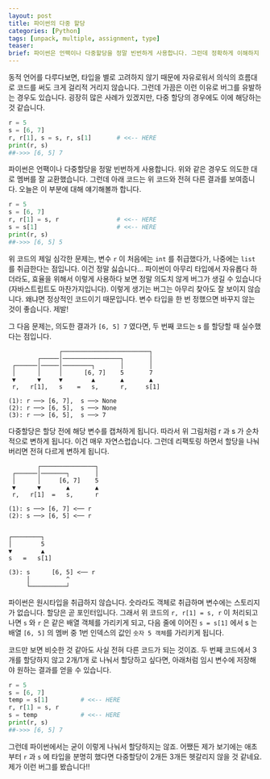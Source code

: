 ```yaml
---
layout: post
title: 파이썬의 다중 할당
categories: [Python]
tags: [unpack, multiple, assignment, type]
teaser:
brief: 파이썬은 언팩이나 다중할당을 정말 빈번하게 사용합니다. 그런데 정확하게 이해하지 않고 사용하면 의도치 않은 결과가 나올 수 있습니다. 이번에는 타입 혼용과 다중할당 시 실수하게 되는 사례를 살펴보겠습니다.
---
```


동적 언어를 다루다보면, 타입을 별로 고려하지 않기 때문에 자유로워서 의식의 흐름대로 코드를 써도 크게 걸리적 거리지 않습니다. 그런데 가끔은 이런 이유로 버그를 유발하는 경우도 있습니다. 굉장히 많은 사례가 있겠지만, 다중 할당의 경우에도 이에 해당하는 것 같습니다.

```python
r = 5
s = [6, 7]
r, r[1], s = s, r, s[1]       # <<-- HERE
print(r, s)
##->>> [6, 5] 7
```

파이썬은 언팩이나 다중할당을 정말 빈번하게 사용합니다. 위와 같은 경우도 의도한 대로 멤버를 잘 교환했습니다. 그런데 아래 코드는 위 코드와 전혀 다른 결과를 보여줍니다. 오늘은 이 부분에 대해 얘기해볼까 합니다.

```python
r = 5
s = [6, 7]
r, r[1] = s, r                # <<-- HERE
s = s[1]                      # <<-- HERE
print(r, s)
##->>> [6, 5] 5
```

위 코드의 제일 심각한 문제는, 변수 `r` 이 처음에는 `int` 를 취급했다가, 나중에는 `list` 를 취급한다는 점입니다. 이건 정말 싫습니다... 파이썬이 아무리 타입에서 자유롭다 하더라도, 효율을 위해서 이렇게 사용하다 보면 정말 의도치 않게 버그가 생길 수 있습니다(자바스트립트도 마찬가지입니다). 이렇게 생기는 버그는 아무리 찾아도 잘 보이지 않습니다. 왜냐면 정상적인 코드이기 때문입니다. 변수 타입을 한 번 정했으면 바꾸지 않는 것이 좋습니다. 제발!

그 다음 문제는, 의도한 결과가 `[6, 5] 7` 였다면, 두 번째 코드는 s 를 할당할 때 실수했다는 점입니다.

```
              ┌────────────────────────┐
        ┌─────│────────────────┐       │
 ┌──────│─────│────────┐       │       │
 │      │     │      [6, 7]    5       7
 ▼      ▼     ▼        ▲       ▲       ▲
 r,   r[1],   s    =   s,      r,     s[1]

(1): r ──> [6, 7],  s ──> None
(2): r ──> [6, 5],  s ──> None
(3): r ──> [6, 5],  s ──> 7
```

다중할당은 할당 전에 해당 변수를 캡쳐하게 됩니다. 따라서 위 그림처럼 r 과 s 가 순차적으로 변하게 됩니다. 이건 매우 자연스럽습니다. 그런데 리팩토링 하면서 할당을 나눠버리면 전혀 다르게 변하게 됩니다.

```
        ┌───────────────┐
 ┌──────│───────┐       │
 │      │     [6, 7]    5
 ▼      ▼       ▲       ▲
 r,   r[1]  =   s,      r

(1): s ──> [6, 7] <── r
(2): s ──> [6, 5] <── r


┌────────┐
│        5
▼        ▲
s   =   s[1]

(3): s      [6, 5] <── r
     │          ^
     └──────────┘
```

파이썬은 원시타입을 취급하지 않습니다. 숫라라도 객체로 취급하며 변수에는 스토리지가 없습니다. 할당은 곧 포인터입니다. 그래서 위 코드의 `r, r[1] = s, r` 이 처리되고 나면 `s` 와 `r` 은 같은 배열 객체를 가리키게 되고, 다음 줄에 이어진 `s = s[1]` 에서 s 는 배열 `[6, 5]` 의 멤버 중 1번 인덱스의 값인 `숫자 5 객체`를 가리키게 됩니다.

코드만 보면 비슷한 것 같아도 사실 전혀 다른 코드가 되는 것이죠. 두 번째 코드에서 3개를 할당하지 않고 2개/1개 로 나눠서 할당하고 싶다면, 아래처럼 임시 변수에 저장해야 원하는 결과를 얻을 수 있습니다.

```python
r = 5
s = [6, 7]
temp = s[1]         # <<-- HERE
r, r[1] = s, r
s = temp            # <<-- HERE
print(r, s)
##->>> [6, 5] 7
```

그런데 파이썬에서는 굳이 이렇게 나눠서 할당하지는 않죠. 어쨌든 제가 보기에는 애초부터 `r` 과 `s` 에 타입을 분명히 했다면 다중할당이 2개든 3개든 헷갈리지 않을 것 같네요. 제가 이런 버그를 봤습니다!!

